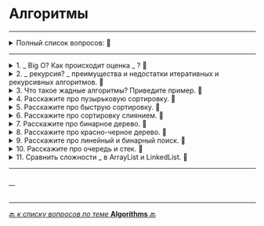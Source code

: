 # Алгоритмы

---

<details>
        <summary>Полный список вопросов: 🔽</summary>

1. Что такое Big O? Как происходит оценка асимптотической сложности алгоритмов?
2. Что такое рекурсия? Сравните преимущества и недостатки итеративных и рекурсивных алгоритмов. С примерами.
3. Что такое жадные алгоритмы? Приведите пример.
4. Расскажите про пузырьковую сортировку.
5. Расскажите про быструю сортировку.
6. Расскажите про сортировку слиянием.
7. Расскажите про бинарное дерево.
8. Расскажите про красно-черное дерево.
9. Расскажите про линейный и бинарный поиск.
10. Расскажите про очередь и стек.
11. Сравните сложность вставки, удаления, поиска и доступа по индексу в ArrayList и LinkedList.

---
</details>

---



<details>
        <summary>1. _ Big O? Как происходит оценка _ ? 🔽</summary>

---
## Что такое `Big O`? Как происходит оценка асимптотической сложности алгоритмов?


---
</details>



<details>
        <summary>2. _ рекурсия? _ преимущества и недостатки итеративных и рекурсивных алгоритмов. 🔽</summary>

---
## Что такое рекурсия? Сравните преимущества и недостатки итеративных и рекурсивных алгоритмов. С примерами.


---
</details>



<details>
        <summary>3. Что такое жадные алгоритмы? Приведите пример. 🔽</summary>

---
## Что такое жадные алгоритмы? Приведите пример.


---
</details>



<details>
        <summary>4. Расскажите про пузырьковую сортировку. 🔽</summary>

---
## Расскажите про пузырьковую сортировку.


---
</details>



<details>
        <summary>5. Расскажите про быструю сортировку. 🔽</summary>

---
## Расскажите про быструю сортировку.


---
</details>



<details>
        <summary>6. Расскажите про сортировку слиянием. 🔽</summary>

---
## Расскажите про сортировку слиянием.


---
</details>



<details>
        <summary>7. Расскажите про бинарное дерево. 🔽</summary>

---
## Расскажите про бинарное дерево.


---
</details>



<details>
        <summary>8. Расскажите про красно-черное дерево. 🔽</summary>

---
## описание


---
</details>



<details>
        <summary>9. Расскажите про линейный и бинарный поиск. 🔽</summary>

---
## Расскажите про линейный и бинарный поиск.


---
</details>



<details>
        <summary>10. Расскажите про очередь и стек. 🔽</summary>

---
## Расскажите про очередь и стек.


---
</details>



<details>
        <summary>11. Сравнить сложности _ в ArrayList и LinkedList. 🔽</summary>

---
## Сравните сложность вставки, удаления, поиска и доступа по индексу в ArrayList и LinkedList.


---
</details>

---
###### __

---

[🔙 _к списку вопросов по теме_ **Algorithms** 🔙](/ITM/ITM08_Algorithms/algorithms.md)
